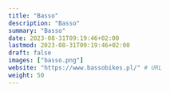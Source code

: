 ```yaml
---
title: "Basso"
description: "Basso"
summary: "Basso"
date: 2023-08-31T09:19:46+02:00
lastmod: 2023-08-31T09:19:46+02:00
draft: false
images: ["basso.png"]
website: "https://www.bassobikes.pl/" # URL
weight: 50
---
```


